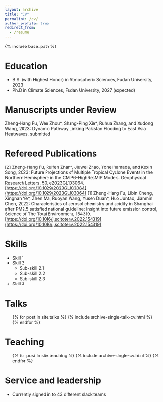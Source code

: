 ```yaml
---
layout: archive
title: "CV"
permalink: /cv/
author_profile: true
redirect_from:
  - /resume
---
```


{% include base_path %}

Education
======
* B.S. (with Highest Honor) in Atmospheric Sciences, Fudan University, 2023
* Ph.D in Climate Sciences, Fudan University, 2027 (expected)


Manuscripts under Review
======
Zheng-Hang Fu, Wen Zhou*, Shang-Ping Xie*, Ruhua Zhang, and Xudong Wang, 2023: Dynamic Pathway Linking Pakistan Flooding to East Asia Heatwaves. submitted

Refereed Publications
======
[2] Zheng-Hang Fu, Ruifen Zhan*, Jiuwei Zhao, Yohei Yamada, and Kexin Song, 2023: Future Projections of Multiple Tropical Cyclone Events in the Northern Hemisphere in the CMIP6-HighResMIP Models. Geophysical Research Letters. 50, e2023GL103064. [https://doi.org/10.1029/2023GL103064](https://doi.org/10.1029/2023GL103064)
[1] Zheng-Hang Fu, Libin Cheng, Xingnan Ye*, Zhen Ma, Ruoyan Wang, Yusen Duan*, Huo Juntao, Jianmin Chen, 2022: Characteristics of aerosol chemistry and acidity in Shanghai after PM2.5 satisfied national guideline: Insight into future emission control, Science of The Total Environment, 154319. [https://doi.org/10.1016/j.scitotenv.2022.154319](https://doi.org/10.1016/j.scitotenv.2022.154319)

  
Skills
======
* Skill 1
* Skill 2
  * Sub-skill 2.1
  * Sub-skill 2.2
  * Sub-skill 2.3
* Skill 3


Talks
======
  <ul>{% for post in site.talks %}
    {% include archive-single-talk-cv.html %}
  {% endfor %}</ul>
  
Teaching
======
  <ul>{% for post in site.teaching %}
    {% include archive-single-cv.html %}
  {% endfor %}</ul>
  
Service and leadership
======
* Currently signed in to 43 different slack teams
